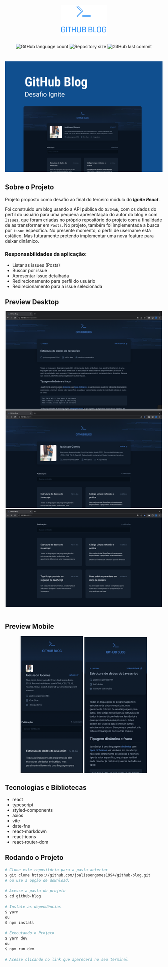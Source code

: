 <h1 align="center">
  <img src="https://github.com/joalissongomes1994/github-blog/blob/main/src/assets/logo-github-blog.png" />
</h1>


<!-- Badges -->
<p align="center">
  <img alt="GitHub language count" src="https://img.shields.io/github/languages/count/joalissongomes1994/github-blog?color=%2304D361?style=flat-square">
  <img alt="Repository size" src="https://img.shields.io/github/repo-size/joalissongomes1994/github-blog?color=%2304D361?style=flat-square">
  <img alt="GitHub last commit" src="https://img.shields.io/github/last-commit/joalissongomes1994/github-blog?color=%2304D361?style=flat-square">
</p>

<h1 align="center">
  <img src="https://github.com/joalissongomes1994/github-blog/blob/main/src/assets/readme/Capa.png"/>
</h1>

## Sobre o Projeto

Projeto proposto como desafio ao final do terceiro módulo do **_Ignite React_**.

Foi construído um blog usando a API pública do `GitHub`, com os dados do perfil do usuário para uma pequena apresentação do autor do blog e com `Issues`, 
que foram criadas no próprio repositório do projeto com a finalidade de as transformar em `Posts`. No projeto, também foi implementada a busca 
por `issue` específica. No presente momento, o perfil de username está estático. Mas futuramente pretendo implementar uma nova feature 
para deixar dinâmico.

### Responsabilidades da aplicação:

- Listar as issues (Posts)
- Buscar por issue 
- Apresentar issue detalhada
- Redirecionamento para perfil do usuário
- Redirecionamento para a issue selecionada

## Preview Desktop
<div>
  <div align="center">
    <img width="500px" src="https://github.com/joalissongomes1994/github-blog/blob/main/src/assets/readme/post-desktop.png">
  </div>
  <div align="center">
    <img width="500px" src="https://github.com/joalissongomes1994/github-blog/blob/main/src/assets/readme/blog-desktop.png">
    <img width="500px" src="https://github.com/joalissongomes1994/github-blog/blob/main/src/assets/readme/blog-dektop-2.png">
  </div>
</div>
<br/>

## Preview Mobile
<div>
  <div align="center">
    <img width="200px" src="https://github.com/joalissongomes1994/github-blog/blob/main/src/assets/readme/blog-mobile.png">
    <img width="200px" src="https://github.com/joalissongomes1994/github-blog/blob/main/src/assets/readme/post-mobile.png">
  </div>
</div>

## Tecnologias e Bibliotecas

* react
* typescript
* styled-components
* axios
* vite
* date-fns
* react-markdown
* react-icons
* react-router-dom

## Rodando o Projeto
```bash
# Clone este repositório para a pasta anterior
$ git clone https://github.com/joalissongomes1994/github-blog.git
# ou use a opção de download.

# Acesse a pasta do projeto
$ cd github-blog

# Instale as dependências
$ yarn
ou
$ npm install

# Executando o Projeto
$ yarn dev
ou
$ npm run dev

# Acesse clicando no link que aparecerá no seu terminal
```


